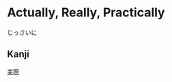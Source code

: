 # Actually, Really, Practically
じっさいに

## Kanji
[実](../Kanji/kanji-dict/実.md)[際](../Kanji/kanji-dict/際.md)